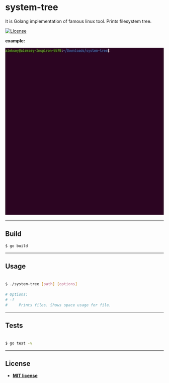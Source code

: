 # system-tree
It is Golang implementation of famous linux tool. Prints filesystem tree.

[![License](http://img.shields.io/:license-mit-blue.svg?style=flat-square)](http://badges.mit-license.org)

**example:**

![example GIF](https://raw.githubusercontent.com/AlekseyZaytcev/system-tree/master/img/example.gif)

---

## Build

```bash
$ go build

```

---

## Usage

```bash

$ ./system-tree [path] [options]

# Options:
# -f
#     Prints files. Shows space usage for file.

```

---

## Tests

```bash

$ go test -v

```

---

## License

- **[MIT license](http://opensource.org/licenses/mit-license.php)**
